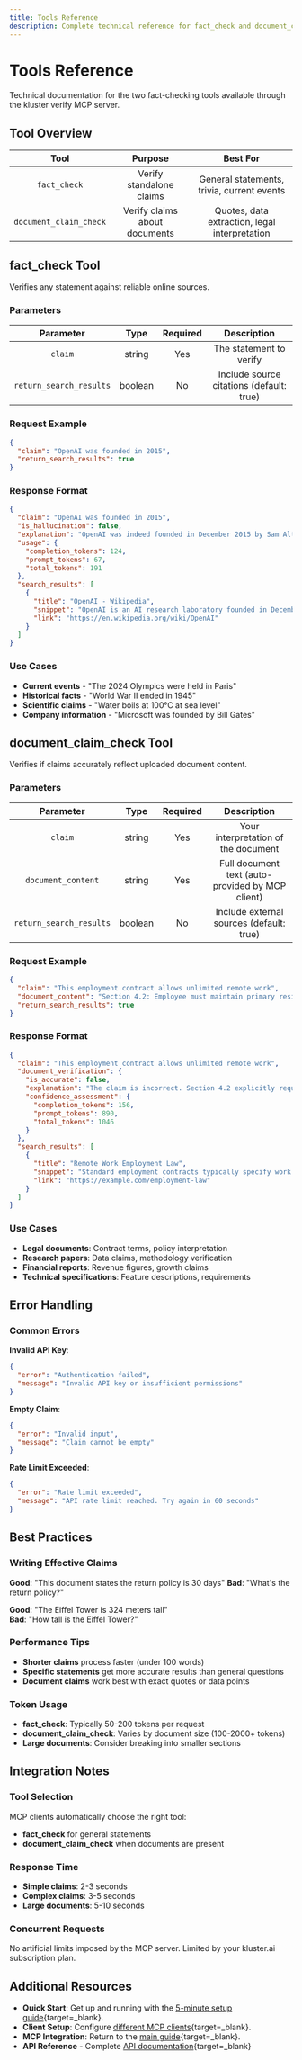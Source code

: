 ```yaml
---
title: Tools Reference
description: Complete technical reference for fact_check and document_claim_check tools including parameters, responses, and error handling.
---
```


# Tools Reference

Technical documentation for the two fact-checking tools available through the kluster verify MCP server.

## Tool Overview

| Tool | Purpose | Best For |
| :---: | :---: | :---: |
| `fact_check` | Verify standalone claims | General statements, trivia, current events |
| `document_claim_check` | Verify claims about documents | Quotes, data extraction, legal interpretation |

## fact_check Tool

Verifies any statement against reliable online sources.

### Parameters

| Parameter | Type | Required | Description |
| :---: | :---: | :---: | :---: |
| `claim` | string | Yes | The statement to verify |
| `return_search_results` | boolean | No | Include source citations (default: true) |

### Request Example

```json
{
  "claim": "OpenAI was founded in 2015",
  "return_search_results": true
}
```

### Response Format

```json
{
  "claim": "OpenAI was founded in 2015",
  "is_hallucination": false,
  "explanation": "OpenAI was indeed founded in December 2015 by Sam Altman, Elon Musk, and others as a non-profit AI research company.",
  "usage": {
    "completion_tokens": 124,
    "prompt_tokens": 67,
    "total_tokens": 191
  },
  "search_results": [
    {
      "title": "OpenAI - Wikipedia",
      "snippet": "OpenAI is an AI research laboratory founded in December 2015...",
      "link": "https://en.wikipedia.org/wiki/OpenAI"
    }
  ]
}
```

### Use Cases

- **Current events** - "The 2024 Olympics were held in Paris"
- **Historical facts** - "World War II ended in 1945" 
- **Scientific claims** - "Water boils at 100°C at sea level"
- **Company information** - "Microsoft was founded by Bill Gates"

## document_claim_check Tool

Verifies if claims accurately reflect uploaded document content.

### Parameters

| Parameter | Type | Required | Description |
| :---: | :---: | :---: | :---: |
| `claim` | string | Yes | Your interpretation of the document |
| `document_content` | string | Yes | Full document text (auto-provided by MCP client) |
| `return_search_results` | boolean | No | Include external sources (default: true) |

### Request Example

```json
{
  "claim": "This employment contract allows unlimited remote work",
  "document_content": "Section 4.2: Employee must maintain primary residence within 50 miles of headquarters and work on-site minimum 3 days per week...",
  "return_search_results": true
}
```

### Response Format

```json
{
  "claim": "This employment contract allows unlimited remote work",
  "document_verification": {
    "is_accurate": false,
    "explanation": "The claim is incorrect. Section 4.2 explicitly requires on-site work minimum 3 days per week and residence within 50 miles of headquarters.",
    "confidence_assessment": {
      "completion_tokens": 156,
      "prompt_tokens": 890,
      "total_tokens": 1046
    }
  },
  "search_results": [
    {
      "title": "Remote Work Employment Law",
      "snippet": "Standard employment contracts typically specify work location requirements...",
      "link": "https://example.com/employment-law"
    }
  ]
}
```

### Use Cases

- **Legal documents**: Contract terms, policy interpretation
- **Research papers**: Data claims, methodology verification  
- **Financial reports**: Revenue figures, growth claims
- **Technical specifications**: Feature descriptions, requirements

## Error Handling

### Common Errors

**Invalid API Key**:
```json
{
  "error": "Authentication failed",
  "message": "Invalid API key or insufficient permissions"
}
```

**Empty Claim**:
```json
{
  "error": "Invalid input", 
  "message": "Claim cannot be empty"
}
```

**Rate Limit Exceeded**:
```json
{
  "error": "Rate limit exceeded",
  "message": "API rate limit reached. Try again in 60 seconds"
}
```

## Best Practices

### Writing Effective Claims

**Good**: "This document states the return policy is 30 days"
**Bad**: "What's the return policy?"

**Good**: "The Eiffel Tower is 324 meters tall"  
**Bad**: "How tall is the Eiffel Tower?"

### Performance Tips

- **Shorter claims** process faster (under 100 words)
- **Specific statements** get more accurate results than general questions
- **Document claims** work best with exact quotes or data points

### Token Usage

- **fact_check**: Typically 50-200 tokens per request
- **document_claim_check**: Varies by document size (100-2000+ tokens)
- **Large documents**: Consider breaking into smaller sections

## Integration Notes

### Tool Selection

MCP clients automatically choose the right tool:
- **fact_check** for general statements
- **document_claim_check** when documents are present

### Response Time

- **Simple claims**: 2-3 seconds
- **Complex claims**: 3-5 seconds  
- **Large documents**: 5-10 seconds

### Concurrent Requests

No artificial limits imposed by the MCP server. Limited by your kluster.ai subscription plan.

## Additional Resources

- **Quick Start**: Get up and running with the [5-minute setup guide](/get-started/hallucination-agent/mcp-quick-start/){target=\_blank}.
- **Client Setup**: Configure [different MCP clients](/get-started/hallucination-agent/mcp-clients/){target=\_blank}.
- **MCP Integration**: Return to the [main guide](/get-started/hallucination-agent/mcp/){target=\_blank}.
- **API Reference** - Complete [API documentation](/api-reference/reference/){target=\_blank}
